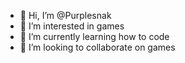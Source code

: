 - 👋 Hi, I’m @Purplesnak
- 👀 I’m interested in games
- 🌱 I’m currently learning how to code
- 💞️ I’m looking to collaborate on games

<!---
Purplesnak/Purplesnak is a ✨ special ✨ repository because its `README.md` (this file) appears on your GitHub profile.
You can click the Preview link to take a look at your changes.
--->
